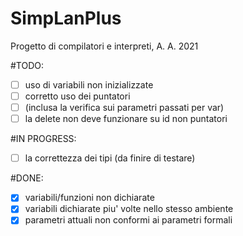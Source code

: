 # SimpLanPlus
Progetto di compilatori e interpreti, A. A. 2021

#TODO: 
   - [ ] uso di variabili non inizializzate
   - [ ] corretto uso dei puntatori
   - [ ] (inclusa la verifica sui parametri passati per var)
   - [ ] la delete non deve funzionare su id non puntatori
   
#IN PROGRESS: 
   - [ ] la correttezza dei tipi (da finire di testare) 
    
#DONE: 
   - [X] variabili/funzioni non dichiarate
   - [x] variabili dichiarate piu' volte nello stesso ambiente 
   - [x] parametri attuali non conformi ai parametri formali 
